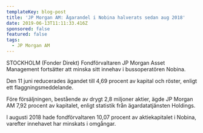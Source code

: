 ```yaml
---
templateKey: blog-post
title: 'JP Morgan AM: Ägarandel i Nobina halverats sedan aug 2018'
date: 2019-06-13T11:11:33.416Z
sponsored: false
featured: false
tags:
  - JP Morgan AM
---
```

STOCKHOLM (Fonder Direkt) Fondförvaltaren JP Morgan Asset Management fortsätter att minska sitt innehav i bussoperatören Nobina.



Den 11 juni reducerades ägandet till 4,69 procent av kapital och röster, enligt ett flaggningsmeddelande.



Före försäljningen, bestående av drygt 2,8 miljoner aktier, ägde JP Morgan AM 7,92 procent av kapitalet, enligt statistik från ägardatatjänsten Holdings.



I augusti 2018 hade fondförvaltaren 10,07 procent av aktiekapitalet i Nobina, varefter innehavet har minskats i omgångar.
